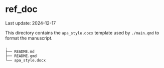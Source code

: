 

# ref_doc

Last update: 2024-12-17

This directory contains the `apa_style.docx` template used by
`./main.qmd` to format the manuscript.

    .
    ├── README.md
    ├── README.qmd
    └── apa_style.docx
